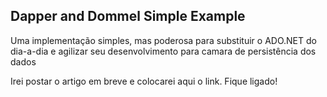## Dapper and Dommel Simple Example

Uma implementação simples, mas poderosa para substituir o ADO.NET do dia-a-dia e agilizar seu desenvolvimento para camara de persistência dos dados

Irei postar o artigo em breve e colocarei aqui o link. Fique ligado!


